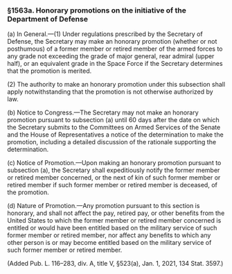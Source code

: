 ### §1563a. Honorary promotions on the initiative of the Department of Defense ###

(a) In General.—(1) Under regulations prescribed by the Secretary of Defense, the Secretary may make an honorary promotion (whether or not posthumous) of a former member or retired member of the armed forces to any grade not exceeding the grade of major general, rear admiral (upper half), or an equivalent grade in the Space Force if the Secretary determines that the promotion is merited.

(2) The authority to make an honorary promotion under this subsection shall apply notwithstanding that the promotion is not otherwise authorized by law.

(b) Notice to Congress.—The Secretary may not make an honorary promotion pursuant to subsection (a) until 60 days after the date on which the Secretary submits to the Committees on Armed Services of the Senate and the House of Representatives a notice of the determination to make the promotion, including a detailed discussion of the rationale supporting the determination.

(c) Notice of Promotion.—Upon making an honorary promotion pursuant to subsection (a), the Secretary shall expeditiously notify the former member or retired member concerned, or the next of kin of such former member or retired member if such former member or retired member is deceased, of the promotion.

(d) Nature of Promotion.—Any promotion pursuant to this section is honorary, and shall not affect the pay, retired pay, or other benefits from the United States to which the former member or retired member concerned is entitled or would have been entitled based on the military service of such former member or retired member, nor affect any benefits to which any other person is or may become entitled based on the military service of such former member or retired member.

(Added Pub. L. 116–283, div. A, title V, §523(a), Jan. 1, 2021, 134 Stat. 3597.)